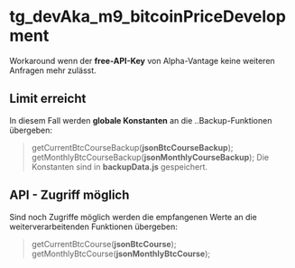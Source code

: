 # tg_devAka_m9_bitcoinPriceDevelopment

Workaround wenn der **free-API-Key** von Alpha-Vantage keine weiteren Anfragen mehr zulässt.
## Limit erreicht ##
In diesem Fall werden **globale Konstanten** an die ..Backup-Funktionen übergeben:
  > getCurrentBtcCourseBackup(**jsonBtcCourseBackup**);  
  > getMonthlyBtcCourseBackup(**jsonMonthlyCourseBackup**);
Die Konstanten sind in **backupData.js** gespeichert.

## API - Zugriff möglich ##
Sind noch Zugriffe möglich werden die empfangenen Werte an die weiterverarbeitenden Funktionen übergeben:
   > getCurrentBtcCourse(**jsonBtcCourse**);  
   > getMonthlyBtcCourse(**jsonMonthlyBtcCourse**);
